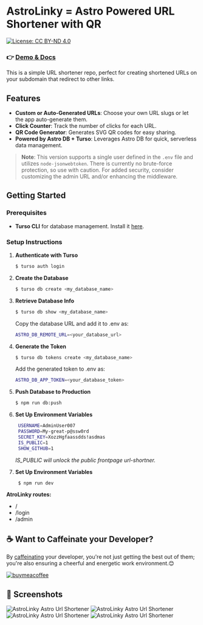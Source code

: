 # AstroLinky = Astro Powered URL Shortener with QR

[![License: CC BY-ND 4.0](https://img.shields.io/badge/License-CC_BY--ND_4.0-lightgrey.svg)](https://creativecommons.org/licenses/by-nd/4.0/)

### 👉 [Demo & Docs](https://astrolinky.netlify.app/)

This is a simple URL shortener repo, perfect for creating shortened URLs on your subdomain that redirect to other links.

## Features

- **Custom or Auto-Generated URLs**: Choose your own URL slugs or let the app auto-generate them.
- **Click Counter**: Track the number of clicks for each URL.
- **QR Code Generator**: Generates SVG QR codes for easy sharing.
- **Powered by Astro DB + Turso**: Leverages Astro DB for quick, serverless data management.

> **Note**: This version supports a single user defined in the `.env` file and utilizes `node-jsonwebtoken`. There is currently no brute-force protection, so use with caution. For added security, consider customizing the admin URL and/or enhancing the middleware.

## Getting Started

### Prerequisites

- **Turso CLI** for database management. Install it [here](https://docs.turso.tech/cli/installation).

### Setup Instructions

1. **Authenticate with Turso**

   ```bash
   $ turso auth login
   ```

2. **Create the Database**

   ```bash
   $ turso db create <my_database_name>
   ```

3. **Retrieve Database Info**
   ```bash
   $ turso db show <my_database_name>
   ```
   Copy the database URL and add it to .env as:
     ```bash
   ASTRO_DB_REMOTE_URL=<your_database_url>
     ```

4. **Generate the Token**
   ```bash
   $ turso db tokens create <my_database_name>
   ```
   Add the generated token to .env as:
     ```bash
   ASTRO_DB_APP_TOKEN=<your_database_token>
     ```

5. **Push Database to Production**
   ```bash
   $ npm run db:push
   ```

6. **Set Up Environment Variables**
   ```bash
    USERNAME=AdminUser007
    PASSWORD=My-great-p@ssw0rd
    SECRET_KEY=XozzHgfaassdds!asdmas
    IS_PUBLIC=1
    SHOW_GITHUB=1
   ```

   _IS_PUBLIC will unlock the public frontpage url-shortner._

7. **Set Up Environment Variables**
   ```bash
    $ npm run dev
    ```

**AtroLinky routes:**
- /
- /login
- /admin


## ☕️ Want to Caffeinate your Developer? 

By [caffeinating](https://www.buymeacoffee.com/unfolding.io) your developer, you're not just getting the best out of them; you're also ensuring a cheerful and energetic work environment.😊

[![buymeacoffee](https://starfunnel.unfolding.io/screenshots/bymeacoffee.webp)](https://www.buymeacoffee.com/unfolding.io)


## 📸 Screenshots

![AstroLinky Astro Url Shortener](https://astrolinky.netlify.app/screenshots/AstroLinky_1.png)
![AstroLinky Astro Url Shortener](https://astrolinky.netlify.app/screenshots/AstroLinky_2.png)
![AstroLinky Astro Url Shortener](https://astrolinky.netlify.app/screenshots/AstroLinky_login.png)
![AstroLinky Astro Url Shortener](https://astrolinky.netlify.app/screenshots/AstroLinky_admin.png)
